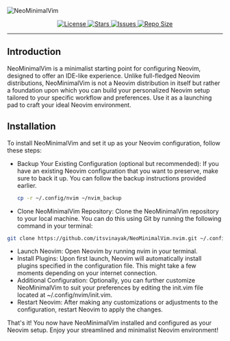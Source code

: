 ![NeoMinimalVim](https://github.com/itsvinayak/NeoMinimalVim.nvim/assets/33996594/45478399-1f5e-4e9b-9b56-8d5ca8ad8fbb)


<div align="center">
<p>
     <a href="https://github.com/itsvinayak/NeoMinimalVim.nvim/blob/main/LICENSE">
      <img alt="License" src="https://img.shields.io/github/license/itsvinayak/NeoMinimalVim.nvim?style=for-the-badge&logo=starship&color=ee999f&logoColor=D9E0EE&labelColor=302D41" />
    </a>
    <a href="https://github.com/itsvinayak/NeoMinimalVim.nvim/stargazers">
      <img alt="Stars" src="https://img.shields.io/github/stars/itsvinayak/NeoMinimalVim.nvim?style=for-the-badge&logo=starship&color=c69ff5&logoColor=D9E0EE&labelColor=302D41" />
    </a>
    <a href="https://github.com/itsvinayak/NeoMinimalVim.nvim/issues">
      <img alt="Issues" src="https://img.shields.io/github/issues/itsvinayak/NeoMinimalVim.nvim?style=for-the-badge&logo=bilibili&color=F5E0DC&logoColor=D9E0EE&labelColor=302D41" />
    </a>
    <a href="https://github.com/itsvinayak/NeoMinimalVim.nvim">
      <img alt="Repo Size" src="https://img.shields.io/github/repo-size/itsvinayak/NeoMinimalVim.nvim?color=%23DDB6F2&label=SIZE&logo=codesandbox&style=for-the-badge&logoColor=D9E0EE&labelColor=302D41" />
    </a>
</p>
</div>

---
## Introduction

NeoMinimalVim is a minimalist starting point for configuring Neovim, designed to offer an IDE-like experience. Unlike full-fledged Neovim distributions, NeoMinimalVim is not a Neovim distribution in itself but rather a foundation upon which you can build your personalized Neovim setup tailored to your specific workflow and preferences. Use it as a launching pad to craft your ideal Neovim environment.

## Installation

To install NeoMinimalVim and set it up as your Neovim configuration, follow these steps:

- Backup Your Existing Configuration (optional but recommended):
  If you have an existing Neovim configuration that you want to preserve, make sure to back it up. You can follow the backup instructions provided earlier.
  ```bash
  cp -r ~/.config/nvim ~/nvim_backup
  ```
- Clone NeoMinimalVim Repository:
  Clone the NeoMinimalVim repository to your local machine. You can do this using Git by running the following command in your terminal:
```bash
git clone https://github.com/itsvinayak/NeoMinimalVim.nvim.git ~/.config/nvim
```
- Launch Neovim:
  Open Neovim by running nvim in your terminal.
- Install Plugins:
  Upon first launch, Neovim will automatically install plugins specified in the configuration file. This might take a few moments depending on your internet connection.
- Additional Configuration:
  Optionally, you can further customize NeoMinimalVim to suit your preferences by editing the init.vim file located at ~/.config/nvim/init.vim.
- Restart Neovim:
  After making any customizations or adjustments to the configuration, restart Neovim to apply the changes.

That's it! You now have NeoMinimalVim installed and configured as your Neovim setup. Enjoy your streamlined and minimalist Neovim environment!
